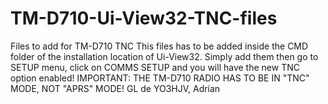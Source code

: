 # TM-D710-Ui-View32-TNC-files
Files to add for TM-D710 TNC
This files has to be added inside the CMD folder of the installation location of Ui-View32.
Simply add them then go to SETUP menu, click on COMMS SETUP and you will have the new TNC option enabled!
IMPORTANT: THE TM-D710 RADIO HAS TO BE IN "TNC" MODE, NOT "APRS" MODE!
GL de YO3HJV, Adrian
